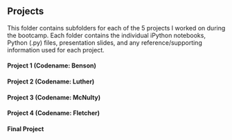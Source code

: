 ## Projects  

This folder contains subfolders for each of the 5 projects I worked on during the bootcamp.  Each folder contains the individual iPython notebooks, Python (.py) files, presentation slides, and any reference/supporting information used for each project.  

#### Project 1 (Codename: Benson)  
#### Project 2 (Codename: Luther)  
#### Project 3 (Codename: McNulty)  
#### Project 4 (Codename: Fletcher)
#### Final Project  
